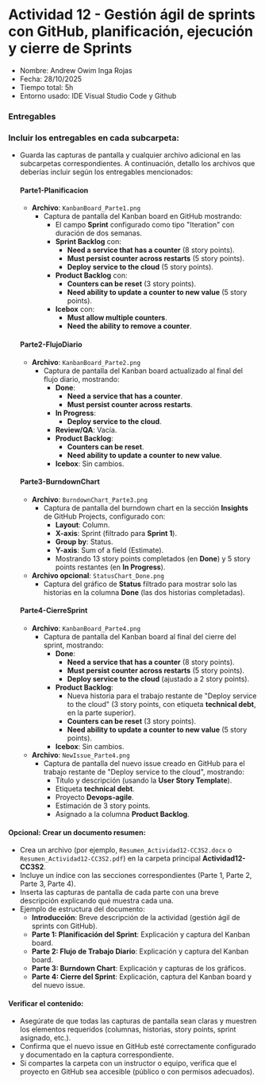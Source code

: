 # Actividad 12 - Gestión ágil de sprints con GitHub, planificación, ejecución y cierre de Sprints

- Nombre: Andrew Owim Inga Rojas 
- Fecha: 28/10/2025
- Tiempo total: 5h
- Entorno usado: IDE Visual Studio Code y Github

### Entregables


### **Incluir los entregables en cada subcarpeta**:
- Guarda las capturas de pantalla y cualquier archivo adicional en las subcarpetas correspondientes. A continuación, detallo los archivos que deberías incluir según los entregables mencionados:

   #### **Parte1-Planificacion**
   - **Archivo**: `KanbanBoard_Parte1.png`  
     - Captura de pantalla del Kanban board en GitHub mostrando:  
       - El campo **Sprint** configurado como tipo "Iteration" con duración de dos semanas.  
       - **Sprint Backlog** con:  
         - **Need a service that has a counter** (8 story points).  
         - **Must persist counter across restarts** (5 story points).  
         - **Deploy service to the cloud** (5 story points).  
       - **Product Backlog** con:  
         - **Counters can be reset** (3 story points).  
         - **Need ability to update a counter to new value** (5 story points).  
       - **Icebox** con:  
         - **Must allow multiple counters**.  
         - **Need the ability to remove a counter**.  

   #### **Parte2-FlujoDiario**
   - **Archivo**: `KanbanBoard_Parte2.png`  
     - Captura de pantalla del Kanban board actualizado al final del flujo diario, mostrando:  
       - **Done**:  
         - **Need a service that has a counter**.  
         - **Must persist counter across restarts**.  
       - **In Progress**:  
         - **Deploy service to the cloud**.  
       - **Review/QA**: Vacía.  
       - **Product Backlog**:  
         - **Counters can be reset**.  
         - **Need ability to update a counter to new value**.  
       - **Icebox**: Sin cambios.  

   #### **Parte3-BurndownChart**
   - **Archivo**: `BurndownChart_Parte3.png`  
     - Captura de pantalla del burndown chart en la sección **Insights** de GitHub Projects, configurado con:  
       - **Layout**: Column.  
       - **X-axis**: Sprint (filtrado para **Sprint 1**).  
       - **Group by**: Status.  
       - **Y-axis**: Sum of a field (Estimate).  
       - Mostrando 13 story points completados (en **Done**) y 5 story points restantes (en **In Progress**).  
   - **Archivo opcional**: `StatusChart_Done.png`  
     - Captura del gráfico de **Status** filtrado para mostrar solo las historias en la columna **Done** (las dos historias completadas).  

   #### **Parte4-CierreSprint**
   - **Archivo**: `KanbanBoard_Parte4.png`  
     - Captura de pantalla del Kanban board al final del cierre del sprint, mostrando:  
       - **Done**:  
         - **Need a service that has a counter** (8 story points).  
         - **Must persist counter across restarts** (5 story points).  
         - **Deploy service to the cloud** (ajustado a 2 story points).  
       - **Product Backlog**:  
         - Nueva historia para el trabajo restante de "Deploy service to the cloud" (3 story points, con etiqueta **technical debt**, en la parte superior).  
         - **Counters can be reset** (3 story points).  
         - **Need ability to update a counter to new value** (5 story points).  
       - **Icebox**: Sin cambios.  
   - **Archivo**: `NewIssue_Parte4.png`  
     - Captura de pantalla del nuevo issue creado en GitHub para el trabajo restante de "Deploy service to the cloud", mostrando:  
       - Título y descripción (usando la **User Story Template**).  
       - Etiqueta **technical debt**.  
       - Proyecto **Devops-agile**.  
       - Estimación de 3 story points.  
       - Asignado a la columna **Product Backlog**.  

#### **Opcional: Crear un documento resumen**:
   - Crea un archivo (por ejemplo, `Resumen_Actividad12-CC3S2.docx` o `Resumen_Actividad12-CC3S2.pdf`) en la carpeta principal **Actividad12-CC3S2**.  
   - Incluye un índice con las secciones correspondientes (Parte 1, Parte 2, Parte 3, Parte 4).  
   - Inserta las capturas de pantalla de cada parte con una breve descripción explicando qué muestra cada una.  
   - Ejemplo de estructura del documento:  
     - **Introducción**: Breve descripción de la actividad (gestión ágil de sprints con GitHub).  
     - **Parte 1: Planificación del Sprint**: Explicación y captura del Kanban board.  
     - **Parte 2: Flujo de Trabajo Diario**: Explicación y captura del Kanban board.  
     - **Parte 3: Burndown Chart**: Explicación y capturas de los gráficos.  
     - **Parte 4: Cierre del Sprint**: Explicación, captura del Kanban board y del nuevo issue.  

#### **Verificar el contenido**:
   - Asegúrate de que todas las capturas de pantalla sean claras y muestren los elementos requeridos (columnas, historias, story points, sprint asignado, etc.).  
   - Confirma que el nuevo issue en GitHub esté correctamente configurado y documentado en la captura correspondiente.  
   - Si compartes la carpeta con un instructor o equipo, verifica que el proyecto en GitHub sea accesible (público o con permisos adecuados).